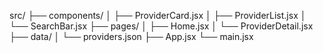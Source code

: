 src/
├── components/
│   ├── ProviderCard.jsx
│   ├── ProviderList.jsx
│   └── SearchBar.jsx
├── pages/
│   ├── Home.jsx
│   └── ProviderDetail.jsx
├── data/
│   └── providers.json
├── App.jsx
└── main.jsx